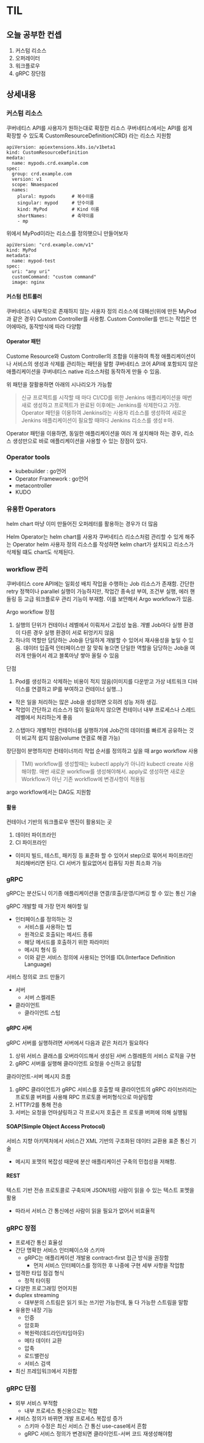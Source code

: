 # TIL

## 오늘 공부한 컨셉
1. 커스텀 리소스
2. 오퍼레이터
3. 워크플로우 
4. gRPC 장단점

## 상세내용

### 커스텀 리소스
쿠버네티스 API를 사용자가 원하는대로 확장한 리소스
쿠버네티스에서는 API를 쉽게 확장할 수 있도록 CustomResourceDefinition(CRD) 라는 리소스 지원함


```
apiVersion: apiextensions.k8s.io/v1beta1
kind: CustomResourceDefinition
medata:
  name: mypods.crd.example.com
spec:
  group: crd.example.com
  version: v1
  scope: Nmaespaced
  names:
    plural: mypods      # 복수이름
    singular: mypod     # 단수이름
    kind: MyPod         # Kind 이름
    shortNames:         # 축약이름
    - mp
```

위에서 MyPod이라는 리소스를 정의햇으니 만들어보자
```
apiVersion: "crd.example.com/v1"
kind: MyPod
metadata:
  name: mypod-test
spec:
  uri: "any uri"
  customCommand: "custom command"
  image: nginx
```

#### 커스텀 컨트롤러
쿠버네티스 내부적으로 존재하지 않는 사용자 정의 리소스에 대해선(위에 만든 MyPod과 같은 경우) Custom Controller를 사용함.
Custom Controller를 만드는 작업은 언어에따라, 동작방식에 따라 다양함

#### Operator 패턴
Custome Resource와 Custom Controller의 조합을 이용하여 특정 애플리케이션이나 서비스의 생성과 삭제를 관리하는 패턴을 말함
쿠버네티스 코어 API에 포함되지 않은 애플리케이션을 쿠버네티스 native 리소스처럼 동작하게 만들 수 있음.

위 패턴을 잘활용하면 아래의 시나리오가 가능함
> 신규 프로젝트를 시작할 때 마다 CI/CD를 위한 Jenkins 애플리케이션을 매번 새로 생성하고 프로젝트가 완료된 이후에는 Jenkins를 삭제한다고 가정. Operator 패턴을 이용하여 Jenkins라는 사용자 리소스를 생성하여 새로운 Jenkins 애플리케이션이 필요할 때마다 Jenkins 리소스를 생성ㅎ마.

Operator 패턴을 이용하면, 동일한 애플리케이션을 여러 개 설치해야 하는 경우, 리소스 생성만으로 바로 애플리케이션을 사용할 수 있는 장점이 있다.

### Operator tools
+ kubebuilder : go언어
+ Operator Framework : go언어
+ metacontroller
+ KUDO 


### 유용한 Operators
helm chart 마냥 이미 만들어진 오퍼레터를 활용하는 경우가 더 많음

Helm Operator는 helm chart를 사용자 쿠버네티스 리소스처럼 관리할 수 있게 해주는 Operator
helm 사용자 정의 리소스를 작성하면 kelm chart가 설치되고 리소스가 삭제될 떄도 chart도 삭제된다.

### workflow 관리
쿠버네티스 core API에는 일회성 배치 작업을 수행하는 Job 리소스가 존재함.
간단한 retry 정책이나 parallel 실행이 가능하지만, 작업간 종속성 부여, 조건부 실행, 에러 핸들링 등 고급 워크플로우 관리 기능이 부재함.
이를 보안해서 Argo workflow가 있음.

Argo workflow 장점
1. 실행의 단위가 컨테이너 레벨에서 이뤄져서 고립성 높음. 개별 Job마다 실행 환경이 다른 경우 실행 환경이 서로 뒤엉키지 않음
2. 하나의 역할만 담당하는 Job을 단일하게 개발할 수 있어서 재사용성을 높일 수 있음. 데이터 입출력 인터페이스만 잘 맞춰 놓으면 단일한 역할을 담당하는 Job을 여러개 만들어서 레고 블록마냥 쌓아 올릴 수 있음


단점
1. Pod를 생성하고 삭제하는 비용이 적지 않음(이미지를 다운받고 가상 네트워크 디바이스를 연결하고 IP를 부여하고 컨테이너 실행...)
  + 작은 일을 처리하는 많은 Job을 생성하면 오히려 성능 저하 생김. 
  + 작업이 간단하고 리소스가 많이 필요하지 않으면 컨테이너 내부 프로세스나 스레드 레벨에서 처리하는게 좋음
2. 스탭마다 개별적인 컨테이너를 실행하기에 Job간의 데이터를 빠르게 공유하는 것이 비교적 쉽지 않음(volume 연결로 해결 가능)

장단점이 분명하지만 컨테이너끼리 작업 순서를 정의하고 싶을 때 argo workflow 사용

> TMI) workflow를 생성할때는 kubectl apply가 아니라 kubectl create 사용해야함. 매번 새로운 workflow를 생성해야해서.  apply로 생성하면 새로운 Workflow가 아닌 기존 workflow에 변경사항이 적용됨

argo workflow에서는 DAG도 지원함

#### 활용
컨테이너 기반의 워크플로우 엔진이 활용되는 곳 

1. 데이터 파이프라인
2. CI 파이프라인
  + 이미지 빌드, 테스트, 패키징 등 표준화 할 수 있어서 step으로 묶어서 파이프라인 처리해버리면 된다. CI 서버가 필요없어서 컴퓨팅 자원 최소화 가능





### gRPC

gRPC는 분산도니 이기종 애플리케이션을 연결/호출/운영/디버깅 할 수 있는 통신 기술

gRPC 개발할 때 가장 먼저 해야할 일

+ 인터페이스를 정의하는 것
  + 서비스를 사용하는 법
  + 원격으로 호출되는 메서드 종류
  + 해당 메서드를 호출하기 위한 파라미터
  + 메시지 형식 등
  + 이와 같은 서비스 정의에 사용되는 언어를 IDL(Interface Definition Language)

서비스 정의로 코드 만들기

+ 서버
  + 서버 스켈레톤
+ 클라이언트
  + 클라이언트 스텁



#### gRPC 서버

gRPC 서버를 실행하려면 서버에서 다음과 같은 처리가 필요하다

1. 상위 서비스 클래스를 오버라이드해서 생성된 서버 스켈레톤의 서비스 로직을 구현
2. gRPC 서버를 실행해 클라이언트 요청을 수신하고 응답함



클라이언트-서버 메시지 흐름

1. gRPC 클라이언트가 gRPC 서비스를 호출할 때 클라이언트의 gRPC 라이브러리는 프로토콜 버퍼를 사용해 RPC 프로토콜 버퍼형식으로 마샬링함
2. HTTP/2를 통해 전송
3. 서버는 요청을 언마샬링하고 각 프로시저 호출은 프 로토콜 버퍼에 의해 실행됨



#### SOAP(Simple Object Access Protocol)

서비스 지향 아키텍처에서 서비스간 XML 기반의 구조화된 데이터 교환용 표준 통신 기술

+ 메시지 포맷의 복잡성 때문에 분산 애플리케이션 구축의 민첩성을 저해함.



#### REST

텍스트 기반 전송 프로토콜로 구축되며 JSON처럼 사람이 읽을 수 있는 텍스트 포멧을 활용

- 따라서 서비스 간 통신에선 사람이 읽을 필요가 없어서 비효율적



### gRPC 장점

+ 프로세간 통신 효율성
+ 간단 명확한 서비스 인터페이스와 스키마
  + gRPC는 애플리케이션 개발용 contract-first 접근 방식을 권장함
    + 먼저 서비스 인터페이스를 정의한 후 나중에 구현 세부 사항을 작업함
+ 엄격한 타입 점검 형식
  + 정적 타이핑
+ 다양한 프로그래밍 언어지원
+ duplex streaming 
  + 대부분의 스트림은 읽기 또는 쓰기만 가능한데, 둘 다 가능한 스트림을 말함
+ 유용한 내장 기능
  + 인증
  + 암호화
  + 복원력(데드라인/타임아웃)
  + 메타 데이터 교환
  + 압축
  + 로드밸런싱
  + 서비스 검색
+ 최신 프레임워크에서 지원함

### gRPC 단점

+ 외부 서비스 부적함
  + 내부 프로세스 통신용으로는 적합
+ 서비스 정의가 바뀌면 개발 프로세스 복잡성 증가
  + 스키마 수정은 최신 서비스 간 통신 use-case에서 흔함
  + gRPC 서비스 정의가 변경되면 클라이언트-서버 코드 재생성해야함

